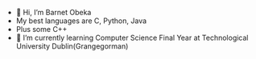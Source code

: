 - 👋 Hi, I’m Barnet Obeka
- My best languages are C, Python, Java
- Plus some C++
- 🌱 I’m currently learning Computer Science Final Year at Technological University Dublin(Grangegorman)

<!---
Yoshibart/Yoshibart is a ✨ special ✨ repository because its `README.md` (this file) appears on your GitHub profile.
You can click the Preview link to take a look at your changes.
--->
